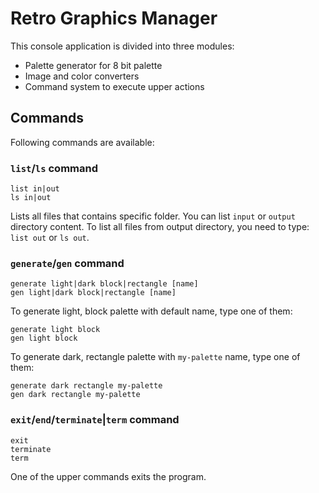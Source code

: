 # Retro Graphics Manager
This console application is divided into three modules:
* Palette generator for 8 bit palette
* Image and color converters
* Command system to execute upper actions

## Commands
Following commands are available:

### `list`/`ls` command
```
list in|out
ls in|out
```
Lists all files that contains specific folder.
You can list `input` or `output` directory content.
To list all files from output directory, you need to type: `list out` or `ls out`.

### `generate`/`gen` command
```
generate light|dark block|rectangle [name]
gen light|dark block|rectangle [name]
```
To generate light, block palette with default name, type one of them:
```
generate light block
gen light block
```
To generate dark, rectangle palette with `my-palette` name, type one of them:
```
generate dark rectangle my-palette
gen dark rectangle my-palette
```

### `exit`/`end`/`terminate`|`term` command
```
exit
terminate
term
```
One of the upper commands exits the program.